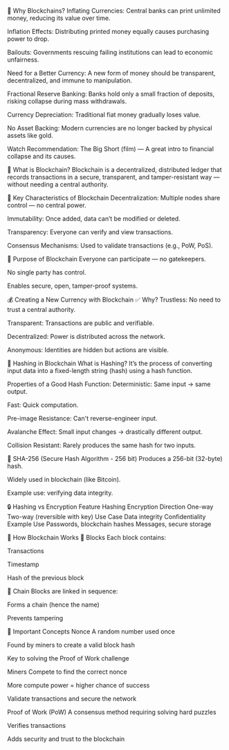 🔗 Why Blockchains?
Inflating Currencies: Central banks can print unlimited money, reducing its value over time.

Inflation Effects: Distributing printed money equally causes purchasing power to drop.

Bailouts: Governments rescuing failing institutions can lead to economic unfairness.

Need for a Better Currency: A new form of money should be transparent, decentralized, and immune to manipulation.

Fractional Reserve Banking: Banks hold only a small fraction of deposits, risking collapse during mass withdrawals.

Currency Depreciation: Traditional fiat money gradually loses value.

No Asset Backing: Modern currencies are no longer backed by physical assets like gold.

Watch Recommendation: The Big Short (film) — A great intro to financial collapse and its causes.

🧱 What is Blockchain?
Blockchain is a decentralized, distributed ledger that records transactions in a secure, transparent, and tamper-resistant way — without needing a central authority.

🌟 Key Characteristics of Blockchain
Decentralization: Multiple nodes share control — no central power.

Immutability: Once added, data can’t be modified or deleted.

Transparency: Everyone can verify and view transactions.

Consensus Mechanisms: Used to validate transactions (e.g., PoW, PoS).

🎯 Purpose of Blockchain
Everyone can participate — no gatekeepers.

No single party has control.

Enables secure, open, tamper-proof systems.

💰 Creating a New Currency with Blockchain
✅ Why?
Trustless: No need to trust a central authority.

Transparent: Transactions are public and verifiable.

Decentralized: Power is distributed across the network.

Anonymous: Identities are hidden but actions are visible.

🧮 Hashing in Blockchain
What is Hashing?
It’s the process of converting input data into a fixed-length string (hash) using a hash function.

Properties of a Good Hash Function:
Deterministic: Same input → same output.

Fast: Quick computation.

Pre-image Resistance: Can't reverse-engineer input.

Avalanche Effect: Small input changes → drastically different output.

Collision Resistant: Rarely produces the same hash for two inputs.

🔐 SHA-256 (Secure Hash Algorithm - 256 bit)
Produces a 256-bit (32-byte) hash.

Widely used in blockchain (like Bitcoin).

Example use: verifying data integrity.

🔒 Hashing vs Encryption
Feature	Hashing	Encryption
Direction	One-way	Two-way (reversible with key)
Use Case	Data integrity	Confidentiality
Example Use	Passwords, blockchain hashes	Messages, secure storage

🧱 How Blockchain Works
🔹 Blocks
Each block contains:

Transactions

Timestamp

Hash of the previous block

🔗 Chain
Blocks are linked in sequence:

Forms a chain (hence the name)

Prevents tampering

📘 Important Concepts
Nonce
A random number used once

Found by miners to create a valid block hash

Key to solving the Proof of Work challenge

Miners
Compete to find the correct nonce

More compute power = higher chance of success

Validate transactions and secure the network

Proof of Work (PoW)
A consensus method requiring solving hard puzzles

Verifies transactions

Adds security and trust to the blockchain